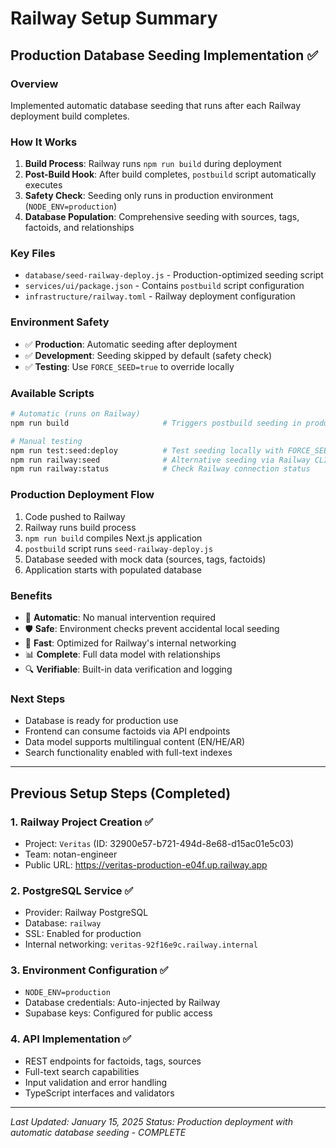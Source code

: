 # Railway Setup Summary

## Production Database Seeding Implementation ✅

### Overview
Implemented automatic database seeding that runs after each Railway deployment build completes.

### How It Works
1. **Build Process**: Railway runs `npm run build` during deployment
2. **Post-Build Hook**: After build completes, `postbuild` script automatically executes
3. **Safety Check**: Seeding only runs in production environment (`NODE_ENV=production`)
4. **Database Population**: Comprehensive seeding with sources, tags, factoids, and relationships

### Key Files
- `database/seed-railway-deploy.js` - Production-optimized seeding script
- `services/ui/package.json` - Contains `postbuild` script configuration
- `infrastructure/railway.toml` - Railway deployment configuration

### Environment Safety
- ✅ **Production**: Automatic seeding after deployment
- ✅ **Development**: Seeding skipped by default (safety check)
- ✅ **Testing**: Use `FORCE_SEED=true` to override locally

### Available Scripts
```bash
# Automatic (runs on Railway)
npm run build                     # Triggers postbuild seeding in production

# Manual testing
npm run test:seed:deploy          # Test seeding locally with FORCE_SEED=true
npm run railway:seed              # Alternative seeding via Railway CLI
npm run railway:status            # Check Railway connection status
```

### Production Deployment Flow
1. Code pushed to Railway
2. Railway runs build process
3. `npm run build` compiles Next.js application
4. `postbuild` script runs `seed-railway-deploy.js`
5. Database seeded with mock data (sources, tags, factoids)
6. Application starts with populated database

### Benefits
- 🔄 **Automatic**: No manual intervention required
- 🛡️ **Safe**: Environment checks prevent accidental local seeding  
- 🚀 **Fast**: Optimized for Railway's internal networking
- 📊 **Complete**: Full data model with relationships
- 🔍 **Verifiable**: Built-in data verification and logging

### Next Steps
- Database is ready for production use
- Frontend can consume factoids via API endpoints
- Data model supports multilingual content (EN/HE/AR)
- Search functionality enabled with full-text indexes

---

## Previous Setup Steps (Completed)

### 1. Railway Project Creation ✅
- Project: `Veritas` (ID: 32900e57-b721-494d-8e68-d15ac01e5c03)
- Team: notan-engineer
- Public URL: https://veritas-production-e04f.up.railway.app

### 2. PostgreSQL Service ✅  
- Provider: Railway PostgreSQL
- Database: `railway`
- SSL: Enabled for production
- Internal networking: `veritas-92f16e9c.railway.internal`

### 3. Environment Configuration ✅
- `NODE_ENV=production`
- Database credentials: Auto-injected by Railway
- Supabase keys: Configured for public access

### 4. API Implementation ✅
- REST endpoints for factoids, tags, sources
- Full-text search capabilities
- Input validation and error handling
- TypeScript interfaces and validators

---

*Last Updated: January 15, 2025*
*Status: Production deployment with automatic database seeding - COMPLETE* 